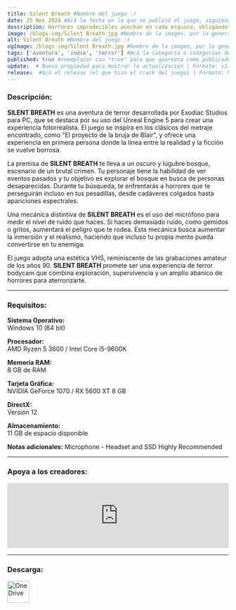 ```yaml
---
title: Silent Breath #Nombre del juego :)
date: 25 Nov 2024 #Acá la fecha en la que se publicó el juego, siguiendo este formato: Dia "30", Mes "Oct", Año "2024" = como debe quedar: 30 Oct 2024
description: Horrores impredecibles acechan en cada esquina, obligándote a encontrar a las personas desaparecidas mientras te aferras desesperadamente a la supervivencia. En esta experiencia, incluso tu propia mente puede volverse tu enemiga. Mantente alerta y guarda silencio, o arriesgarás convertirte en otra víctima de la oscuridad del bosque. #Acá una mini descripción del juego
image: /blogs-img/Silent Breath.jpg #Nombre de la imagen, por lo general es exactamente el mismo nombre que el juego excluyendo lo ":" (Dos puntos)
alt: Silent Breath #Nombre del juego :)
ogImage: /blogs-img/Silent Breath.jpg #Nombre de la imagen, por lo general es exactamente el mismo nombre que el juego excluyendo lo ":" (Dos puntos)
tags: ['aventura', 'indie', 'terror'] #Acá la categoría o categorías del juego, si es más de una se coloca en este formato: ['categoría1', 'categoría2']
published: true #reemplazar con "true" para que aparezca como publicado
update:  # Nueva propiedad para mostrar la actualización | Formato: v1.0.0
release:  #Acá el release (el que hizo el crack del juego) | Formato: Nicolhetti
---
```


<!--En VSCode seleccionando una palabra, por ejemplo: "Silent Breath" y apretando Ctrl+F2 se seleccionan todas las palabras iguales-->

### Descripción:
**SILENT BREATH** es una aventura de terror desarrollada por Exodiac Studios para PC, que se destaca por su uso del Unreal Engine 5 para crear una experiencia fotorrealista. El juego se inspira en los clásicos del metraje encontrado, como "El proyecto de la bruja de Blair", y ofrece una experiencia en primera persona donde la línea entre la realidad y la ficción se vuelve borrosa.

La premisa de **SILENT BREATH** te lleva a un oscuro y lúgubre bosque, escenario de un brutal crimen. Tu personaje tiene la habilidad de ver eventos pasados y tu objetivo es explorar el bosque en busca de personas desaparecidas. Durante tu búsqueda, te enfrentarás a horrores que te perseguirán incluso en tus pesadillas, desde cadáveres colgados hasta apariciones espectrales.

Una mecánica distintiva de **SILENT BREATH** es el uso del micrófono para medir el nivel de ruido que haces. Si haces demasiado ruido, como gemidos o gritos, aumentará el peligro que te rodea. Esta mecánica busca aumentar la inmersión y el realismo, haciendo que incluso tu propia mente pueda convertirse en tu enemiga.

El juego adopta una estética VHS, reminiscente de las grabaciones amateur de los años 90. **SILENT BREATH** promete ser una experiencia de terror bodycam que combina exploración, supervivencia y un amplio abanico de horrores para aterrorizarte.
<!--Prompt para Chat-GPT: Hazme una descripción para el juego "Silent Breath" y cada que menciones "Silent Breath" ponlo en negrita -->

---

### Requisitos:
**Sistema Operativo:**  
Windows 10 (64 bit)

**Procesador:**  
AMD Ryzen 5 3600 / Intel Core i5-9600K

**Memoria RAM:**  
8 GB de RAM

**Tarjeta Gráfica:**  
NVIDIA GeForce 1070 / RX 5600 XT 8 GB

**DirectX:**  
Versión 12

**Almacenamiento:**  
11 GB de espacio disponible

**Notas adicionales:**
Microphone - Headset and SSD Highly Recommended

<!--Si falta o sobra un requisito se quita o se agrega manteniendo el mismo formato-->

---

### Apoya a los creadores:
<iframe src="https://store.steampowered.com/widget/2796180/" frameborder="0" style="background-color: transparent; width: 100% !important; aspect-ratio: 646 / 190;"></iframe>

<!--Reemplazar los numeros (AppID) del juego (en este caso 2668510) por el numero (AppID) correspondiente con el juego a publicar-->
<!--El AppID se encuentra en la URL del Juego en Steam-->

---

### Descarga:

[<img src="https://gist.github.com/cxmeel/0dbc95191f239b631c3874f4ccf114e2/raw/download.svg" alt="OneDrive" height="50" />](https://1drv.ms/u/s!Ah59IBm0qGurh70VBtkCVHntOankPg?e=sjUmCX)

<!-- # se debe reemplazar por el link de descarga-->

<!--NOMBRE-DEL-SERVICIO se debe reemplazar por el servicio donde está subido el juego-->